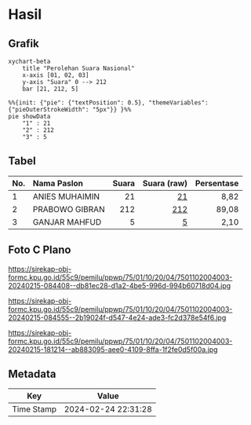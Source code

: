 # Hasil

## Grafik

```mermaid
xychart-beta
    title "Perolehan Suara Nasional"
    x-axis [01, 02, 03]
    y-axis "Suara" 0 --> 212
    bar [21, 212, 5]
```

```mermaid
%%{init: {"pie": {"textPosition": 0.5}, "themeVariables": {"pieOuterStrokeWidth": "5px"}} }%%
pie showData
    "1" : 21
    "2" : 212
    "3" : 5
```

## Tabel

| No. | Nama Paslon    | Suara | Suara (raw) | Persentase |
|:--- |:-------------- | -----:| -----------:| ----------:|
| 1   | ANIES MUHAIMIN | 21    | [21][p-1]   | 8,82       |
| 2   | PRABOWO GIBRAN | 212   | [212][p-2]  | 89,08      |
| 3   | GANJAR MAHFUD  | 5     | [5][p-3]    | 2,10       |


[p-1]: https://github.com/gigit-pemilu/pemilu-2024/blob/main/pilpres/hitung-suara/sub/75-gorontalo/sub/01-gorontalo/sub/10-telaga-biru/sub/2004-talumelito/sub/003-tps/sub/paslon-1.txt
[p-2]: https://github.com/gigit-pemilu/pemilu-2024/blob/main/pilpres/hitung-suara/sub/75-gorontalo/sub/01-gorontalo/sub/10-telaga-biru/sub/2004-talumelito/sub/003-tps/sub/paslon-2.txt
[p-3]: https://github.com/gigit-pemilu/pemilu-2024/blob/main/pilpres/hitung-suara/sub/75-gorontalo/sub/01-gorontalo/sub/10-telaga-biru/sub/2004-talumelito/sub/003-tps/sub/paslon-3.txt

## Foto C Plano

https://sirekap-obj-formc.kpu.go.id/55c9/pemilu/ppwp/75/01/10/20/04/7501102004003-20240215-084408--db81ec28-d1a2-4be5-996d-994b60718d04.jpg

https://sirekap-obj-formc.kpu.go.id/55c9/pemilu/ppwp/75/01/10/20/04/7501102004003-20240215-084555--2b19024f-d547-4e24-ade3-fc2d378e54f6.jpg

https://sirekap-obj-formc.kpu.go.id/55c9/pemilu/ppwp/75/01/10/20/04/7501102004003-20240215-181214--ab883095-aee0-4109-8ffa-1f2fe0d5f00a.jpg


## Metadata

| Key        | Value               |
| ---------- | ------------------- |
| Time Stamp | 2024-02-24 22:31:28 |



